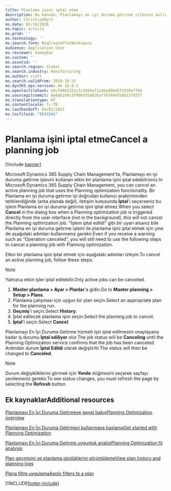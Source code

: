 ```yaml
---
title: Planlama işini iptal etme
description: Bu konuda, Planlamayı en iyi duruma getirme işlevini kullanan etkin bir planlama işinin nasıl iptal edileceği açıklanmaktadır.
author: ChristianRytt
ms.date: 02/18/2020
ms.topic: article
ms.prod: ''
ms.technology: ''
ms.search.form: ReqCreatePlanWorkspace
audience: Application User
ms.reviewer: kamaybac
ms.custom: ''
ms.assetid: ''
ms.search.region: Global
ms.search.industry: Manufacturing
ms.author: crytt
ms.search.validFrom: 2019-10-31
ms.dyn365.ops.version: AX 10.0.5
ms.openlocfilehash: e9cf4902251c3c2b93af12a8ad9bd571930ef769
ms.sourcegitcommit: 0e8db169c3f90bd750826af76709ef5d621fd377
ms.translationtype: HT
ms.contentlocale: tr-TR
ms.lasthandoff: 04/01/2021
ms.locfileid: "5833341"
---
```

# <a name="cancel-a-planning-job"></a><span data-ttu-id="0d041-103">Planlama işini iptal etme</span><span class="sxs-lookup"><span data-stu-id="0d041-103">Cancel a planning job</span></span>

[!include [banner](../../includes/banner.md)]

<span data-ttu-id="0d041-104">Microsoft Dynamics 365 Supply Chain Management'ta, Planlamayı en iyi duruma getirme işlevini kullanan etkin bir planlama işini iptal edebilirsiniz.</span><span class="sxs-lookup"><span data-stu-id="0d041-104">In Microsoft Dynamics 365 Supply Chain Management, you can cancel an active planning job that uses the Planning optimization functionality.</span></span> <span data-ttu-id="0d041-105">Bir Planlama en iyi duruma getirme işi doğrudan kullanıcı arabiriminden tetiklendiğinde (arka planda değil), iletişim kutusunda **İptal**'i seçerseniz bu işlem Planlama en iyi duruma getirme işini iptal etmez.</span><span class="sxs-lookup"><span data-stu-id="0d041-105">When you select **Cancel** in the dialog box when a Planning optimization job is triggered directly from the user interface (not in the background), this will not cancel the Planning optimization job.</span></span> <span data-ttu-id="0d041-106">"İşlem iptal edildi" gibi bir uyarı alsanız bile Planlama en iyi duruma getirme işlemi ile planlama işini iptal etmek için yine de aşağıdaki adımları kullanmanız gerekir.</span><span class="sxs-lookup"><span data-stu-id="0d041-106">Even if you receive a warning such as “Operation canceled”, you will still need to use the following steps to cancel a planning job with Planning optimization.</span></span>


<span data-ttu-id="0d041-107">Etkin bir planlama işini iptal etmek için aşağıdaki adımları izleyin.</span><span class="sxs-lookup"><span data-stu-id="0d041-107">To cancel an active planning job, follow these steps.</span></span> 

> [!NOTE]
> <span data-ttu-id="0d041-108">Yalnızca etkin işler iptal edilebilir.</span><span class="sxs-lookup"><span data-stu-id="0d041-108">Only active jobs can be canceled.</span></span>

1. <span data-ttu-id="0d041-109">**Master planlama \> Ayar \> Planlar**'a gidin.</span><span class="sxs-lookup"><span data-stu-id="0d041-109">Go to **Master planning \> Setup \> Plans**.</span></span>
2. <span data-ttu-id="0d041-110">Planlama çalışması için uygun bir plan seçin.</span><span class="sxs-lookup"><span data-stu-id="0d041-110">Select an appropriate plan for the planning run.</span></span>
3. <span data-ttu-id="0d041-111">**Geçmiş**'i seçin.</span><span class="sxs-lookup"><span data-stu-id="0d041-111">Select **History**.</span></span>
4. <span data-ttu-id="0d041-112">İptal edilecek planlama işini seçin.</span><span class="sxs-lookup"><span data-stu-id="0d041-112">Select the planning job to cancel.</span></span>
5. <span data-ttu-id="0d041-113">**İptal**'i seçin.</span><span class="sxs-lookup"><span data-stu-id="0d041-113">Select **Cancel**.</span></span>

<span data-ttu-id="0d041-114">Planlamayı En İyi Duruma Getirme hizmeti işin iptal edilmesini onaylayana kadar iş durumu **İptal ediliyor** olur.</span><span class="sxs-lookup"><span data-stu-id="0d041-114">The job status will be **Canceling** until the Planning Optimization service confirms that the job has been canceled.</span></span> <span data-ttu-id="0d041-115">Ardından durum **İptal Edildi** olarak değiştirilir.</span><span class="sxs-lookup"><span data-stu-id="0d041-115">The status will then be changed to **Canceled**.</span></span>

> [!NOTE]
> <span data-ttu-id="0d041-116">Durum değişikliklerini görmek için **Yenile** düğmesini seçerek sayfayı yenilemeniz gerekir.</span><span class="sxs-lookup"><span data-stu-id="0d041-116">To see status changes, you must refresh the page by selecting the **Refresh** button.</span></span>

## <a name="additional-resources"></a><span data-ttu-id="0d041-117">Ek kaynaklar</span><span class="sxs-lookup"><span data-stu-id="0d041-117">Additional resources</span></span>

[<span data-ttu-id="0d041-118">Planlamayı En İyi Duruma Getirmeye genel bakış</span><span class="sxs-lookup"><span data-stu-id="0d041-118">Planning Optimization overview</span></span>](planning-optimization-overview.md)

[<span data-ttu-id="0d041-119">Planlamayı En İyi Duruma Getirmeyi kullanmaya başlama</span><span class="sxs-lookup"><span data-stu-id="0d041-119">Get started with Planning Optimization</span></span>](get-started.md)

[<span data-ttu-id="0d041-120">Planlamayı En İyi Duruma Getirme uygunluk analizi</span><span class="sxs-lookup"><span data-stu-id="0d041-120">Planning Optimization fit analysis</span></span>](planning-optimization-fit-analysis.md)

[<span data-ttu-id="0d041-121">Plan geçmişini ve planlama günlüklerini görüntüleme</span><span class="sxs-lookup"><span data-stu-id="0d041-121">View plan history and planning logs</span></span>](plan-history-logs.md)

[<span data-ttu-id="0d041-122">Plana filtre uygulama</span><span class="sxs-lookup"><span data-stu-id="0d041-122">Apply filters to a plan</span></span>](plan-filters.md)


[!INCLUDE[footer-include](../../../includes/footer-banner.md)]